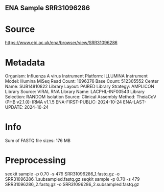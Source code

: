## ENA Sample SRR31096286

# Source 
https://www.ebi.ac.uk/ena/browser/view/SRR31096286

# Metadata
Organism:   Influenza A virus
Instrument Platform:    ILLUMINA
Instrument Model:   Illumina MiSeq
Read Count: 1696376
Base Count: 512305552
Center Name:    SUB14810822
Library Layout: PAIRED
Library Strategy:   AMPLICON
Library Source: VIRAL RNA
Library Name:   LACPHL-INF00543
Library Selection:  RANDOM
Isolation Source:   Clinical
Assembly Method:    TheiaCoV (PHB v2.1.0): IRMA v1.1.5
ENA-FIRST-PUBLIC:   2024-10-24
ENA-LAST-UPDATE:    2024-10-24 

# Info
Sum of FASTQ file sizes:    176 MB

# Preprocessing
seqkit sample -p 0.70 -s 479 SRR31096286_1.fastq.gz -o SRR31096286_1.subsampled.fastq.gz
seqkit sample -p 0.70 -s 479 SRR31096286_2.fastq.gz -o SRR31096286_2.subsampled.fastq.gz
